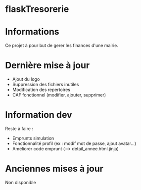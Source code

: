 # flaskTresorerie

# Informations
Ce projet à pour but de gerer les finances d'une mairie.


# Dernière mise à jour
- Ajout du logo
- Suppression des fichiers inutiles
- Modification des repertoires
- CAF fonctionnel (modifier, ajouter, supprimer)

# Information dev
Reste à faire :
  - Emprunts simulation
  - Fonctionnalité profil (ex : modif mot de passe, ajout avatar...)
  - Ameliorer code emprunt (--> detail_annee.html.jinja)

# Anciennes mises à jour
 Non disponible
